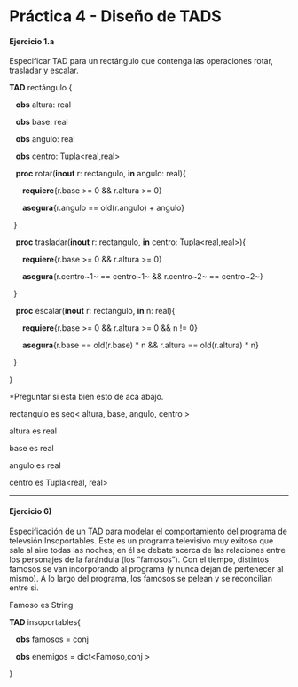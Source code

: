 # Práctica 4 - Diseño de TADS
#### Ejercicio 1.a
Especificar TAD para un rectángulo que contenga las operaciones rotar, trasladar y escalar.

**TAD** rectángulo {

&nbsp;&nbsp; **obs** altura: real

&nbsp;&nbsp; **obs** base: real

&nbsp;&nbsp; **obs** angulo: real

&nbsp;&nbsp; **obs** centro: Tupla<real,real>

&nbsp;&nbsp; **proc** rotar(**inout** r: rectangulo, **in** angulo: real){

&nbsp;&nbsp;&nbsp;&nbsp;&nbsp;&nbsp;**requiere**{r.base >= 0 && r.altura >= 0}

&nbsp;&nbsp;&nbsp;&nbsp;&nbsp;&nbsp;**asegura**{r.angulo == old(r.angulo) + angulo}

&nbsp;&nbsp;}


&nbsp;&nbsp; **proc** trasladar(**inout** r: rectangulo, **in** centro: Tupla<real,real>){

&nbsp;&nbsp;&nbsp;&nbsp;&nbsp;&nbsp;**requiere**{r.base >= 0 && r.altura >= 0}
    
&nbsp;&nbsp;&nbsp;&nbsp;&nbsp;&nbsp;**asegura**{r.centro~1~ == centro~1~ && r.centro~2~ == centro~2~}

&nbsp;&nbsp;}


&nbsp;&nbsp; **proc** escalar(**inout** r: rectangulo, **in** n: real){

&nbsp;&nbsp;&nbsp;&nbsp;&nbsp;&nbsp;**requiere**{r.base >= 0 && r.altura >= 0 && n != 0}
    
&nbsp;&nbsp;&nbsp;&nbsp;&nbsp;&nbsp;**asegura**{r.base == old(r.base) * n && r.altura == old(r.altura) * n}

&nbsp;&nbsp;}

}

*Preguntar si esta bien esto de acá abajo.

rectangulo es seq< altura, base, angulo, centro >

altura es real

base es real

angulo es real

centro es Tupla<real, real>

* * *
#### Ejercicio 6)
Especificación de un TAD para modelar el comportamiento del programa de televsión Insoportables. Este es un programa televisivo muy exitoso que sale al aire todas las noches; en él se debate acerca de las
relaciones entre los personajes de la farándula (los “famosos”). Con el tiempo, distintos famosos se van incorporando al
programa (y nunca dejan de pertenecer al mismo). A lo largo del programa, los famosos se pelean y se reconcilian entre si.

Famoso es String

**TAD** insoportables{

&nbsp;&nbsp; **obs** famosos = conj<Famoso>

&nbsp;&nbsp; **obs** enemigos = dict<Famoso,conj<Famoso> > 

}

